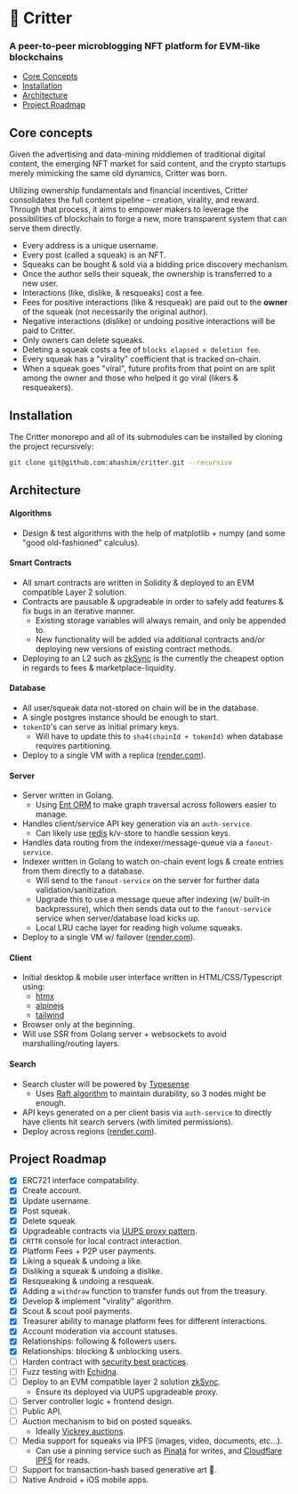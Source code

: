 # 🦔 Critter

### A peer-to-peer microblogging NFT platform for EVM-like blockchains

- [Core Concepts](#core-concepts)
- [Installation](#installation)
- [Architecture](#architecture)
- [Project Roadmap](#project-roadmap)

## Core concepts

Given the advertising and data-mining middlemen of traditional digital content,
the emerging NFT market for said content, and the crypto startups merely
mimicking the same old dynamics, Critter was born.

Utilizing ownership fundamentals and financial incentives, Critter consolidates
the full content pipeline – creation, virality, and reward. Through that
process, it aims to empower makers to leverage the possibilities of blockchain
to forge a new, more transparent system that can serve them directly.

- Every address is a unique username.
- Every post (called a squeak) is an NFT.
- Squeaks can be bought & sold via a bidding price discovery mechanism.
- Once the author sells their squeak, the ownership is transferred to a new
  user.
- Interactions (like, dislike, & resqueaks) cost a fee.
- Fees for positive interactions (like & resqueak) are paid out to the **owner**
  of the squeak (not necessarily the original author).
- Negative interactions (dislike) or undoing positive interactions will be paid
  to Critter.
- Only owners can delete squeaks.
- Deleting a squeak costs a fee of `blocks elapsed x deletion fee`.
- Every squeak has a "virality" coefficient that is tracked on-chain.
- When a squeak goes "viral", future profits from that point on are split
  among the owner and those who helped it go viral (likers & resqueakers).

## Installation

The Critter monorepo and all of its submodules can be installed by cloning the
project recursively:

```zsh
git clone git@github.com:ahashim/critter.git --recursive
```

## Architecture

#### Algorithms

- Design & test algorithms with the help of matplotlib + numpy (and some "good
  old-fashioned" calculus).

#### Smart Contracts

- All smart contracts are written in Solidity & deployed to an EVM compatible
  Layer 2 solution.
- Contracts are pausable & upgradeable in order to safely add features & fix
  bugs in an iterative manner.
  - Existing storage variables will always remain, and only be appended to.
  - New functionality will be added via additional contracts and/or deploying
    new versions of existing contract methods.
- Deploying to an L2 such as [zkSync](https://portal.zksync.io/) is the
  currently the cheapest option in regards to fees & marketplace-liquidity.

#### Database

- All user/squeak data not-stored on chain will be in the database.
- A single postgres instance should be enough to start.
- `tokenID`'s can serve as initial primary keys.
  - Will have to update this to `sha4(chainId + tokenId)` when database requires
    partitioning.
- Deploy to a single VM with a replica ([render.com](https://render.com)).

#### Server

- Server written in Golang.
  - Using [Ent ORM](https://entgo.io/) to make graph traversal across followers
    easier to manage.
- Handles client/service API key generation via an `auth-service`.
  - Can likely use [redis](https://redis.io/) k/v-store to handle session keys.
- Handles data routing from the indexer/message-queue via a `fanout-service`.
- Indexer written in Golang to watch on-chain event logs & create entries from
  them directly to a database.
  - Will send to the `fanout-service` on the server for further data
    validation/sanitization.
  - Upgrade this to use a message queue after indexing (w/ built-in
    backpressure), which then sends data out to the `fanout-service` service
    when server/database load kicks up.
  - Local LRU cache layer for reading high volume squeaks.
- Deploy to a single VM w/ failover ([render.com](https://render.com)).

#### Client

- Initial desktop & mobile user interface written in HTML/CSS/Typescript using:
  - [htmx](https://htmx.org/)
  - [alpinejs](https://alpinejs.dev/)
  - [tailwind](https://tailwindcss.com/)
- Browser only at the beginning.
- Will use SSR from Golang server + websockets to avoid marshalling/routing
  layers.

#### Search

- Search cluster will be powered by [Typesense](https://typesense.org)
  - Uses [Raft algorithm](https://raft.github.io/) to maintain durability, so
    3 nodes might be enough.
- API keys generated on a per client basis via `auth-service` to directly have
  clients hit search servers (with limited permissions).
- Deploy across regions ([render.com](https://render.com)).

## Project Roadmap

- [x] ERC721 interface compatability.
- [x] Create account.
- [x] Update username.
- [x] Post squeak.
- [x] Delete squeak.
- [x] Upgradeable contracts via [UUPS proxy pattern](https://docs.openzeppelin.com/contracts/4.x/api/proxy#UUPSUpgradeable).
- [x] `CRTTR` console for local contract interaction.
- [x] Platform Fees + P2P user payments.
- [x] Liking a squeak & undoing a like.
- [x] Disliking a squeak & undoing a dislike.
- [x] Resqueaking & undoing a resqueak.
- [x] Adding a `withdraw` function to transfer funds out from the treasury.
- [x] Develop & implement "virality" algorithm.
- [x] Scout & scout pool payments.
- [x] Treasurer ability to manage platform fees for different interactions.
- [x] Account moderation via account statuses.
- [x] Relationships: following & followers users.
- [x] Relationships: blocking & unblocking users.
- [ ] Harden contract with [security best practices](https://consensys.net/blog/developers/solidity-best-practices-for-smart-contract-security/).
- [ ] Fuzz testing with [Echidna](https://github.com/crytic/echidna).
- [ ] Deploy to an EVM compatible layer 2 solution [zkSync](https://portal.zksync.io/).
  - Ensure its deployed via UUPS upgradeable proxy.
- [ ] Server controller logic + frontend design.
- [ ] Public API.
- [ ] Auction mechanism to bid on posted squeaks.
  - Ideally [Vickrey auctions](https://github.com/JoWxW/Vickrey-Auction/blob/master/contracts/VickreyAuction.sol).
- [ ] Media support for squeaks via IPFS (images, video, documents,
      etc&hellip;).
  - Can use a pinning service such as [Pinata](https://www.pinata.cloud/) for
    writes, and [Cloudflare IPFS](https://cloudflare-ipfs.com/ipns/ipfs.io/)
    for reads.
- [ ] Support for transaction-hash based generative art 🎨.
- [ ] Native Android + iOS mobile apps.
